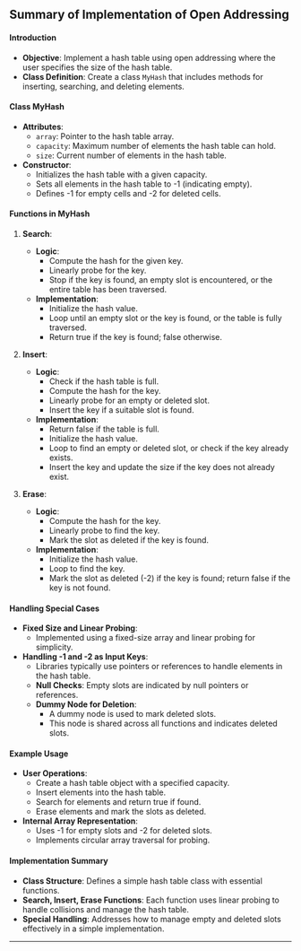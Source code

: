 ## Summary of Implementation of Open Addressing

#### Introduction
- **Objective**: Implement a hash table using open addressing where the user specifies the size of the hash table.
- **Class Definition**: Create a class `MyHash` that includes methods for inserting, searching, and deleting elements.

#### Class MyHash
- **Attributes**:
  - `array`: Pointer to the hash table array.
  - `capacity`: Maximum number of elements the hash table can hold.
  - `size`: Current number of elements in the hash table.
- **Constructor**:
  - Initializes the hash table with a given capacity.
  - Sets all elements in the hash table to -1 (indicating empty).
  - Defines -1 for empty cells and -2 for deleted cells.

#### Functions in MyHash
1. **Search**:
   - **Logic**:
     - Compute the hash for the given key.
     - Linearly probe for the key.
     - Stop if the key is found, an empty slot is encountered, or the entire table has been traversed.
   - **Implementation**:
     - Initialize the hash value.
     - Loop until an empty slot or the key is found, or the table is fully traversed.
     - Return true if the key is found; false otherwise.

2. **Insert**:
   - **Logic**:
     - Check if the hash table is full.
     - Compute the hash for the key.
     - Linearly probe for an empty or deleted slot.
     - Insert the key if a suitable slot is found.
   - **Implementation**:
     - Return false if the table is full.
     - Initialize the hash value.
     - Loop to find an empty or deleted slot, or check if the key already exists.
     - Insert the key and update the size if the key does not already exist.

3. **Erase**:
   - **Logic**:
     - Compute the hash for the key.
     - Linearly probe to find the key.
     - Mark the slot as deleted if the key is found.
   - **Implementation**:
     - Initialize the hash value.
     - Loop to find the key.
     - Mark the slot as deleted (-2) if the key is found; return false if the key is not found.

#### Handling Special Cases
- **Fixed Size and Linear Probing**:
  - Implemented using a fixed-size array and linear probing for simplicity.
- **Handling -1 and -2 as Input Keys**:
  - Libraries typically use pointers or references to handle elements in the hash table.
  - **Null Checks**: Empty slots are indicated by null pointers or references.
  - **Dummy Node for Deletion**:
    - A dummy node is used to mark deleted slots.
    - This node is shared across all functions and indicates deleted slots.

#### Example Usage
- **User Operations**:
  - Create a hash table object with a specified capacity.
  - Insert elements into the hash table.
  - Search for elements and return true if found.
  - Erase elements and mark the slots as deleted.
- **Internal Array Representation**:
  - Uses -1 for empty slots and -2 for deleted slots.
  - Implements circular array traversal for probing.

#### Implementation Summary
- **Class Structure**: Defines a simple hash table class with essential functions.
- **Search, Insert, Erase Functions**: Each function uses linear probing to handle collisions and manage the hash table.
- **Special Handling**: Addresses how to manage empty and deleted slots effectively in a simple implementation.

---